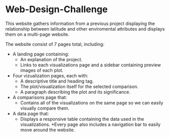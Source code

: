 # Web-Design-Challenge

This website gathers information from a previous project displaying the relationship between latitude and other enviromental attributes and displays them on a multi-page website.

The website consist of 7 pages total, including:

* A landing page containing:
  * An explanation of the project.
  * Links to each visualizations page and a sidebar containing preview images of each plot.
* Four vizualization pages, each with:
  * A descriptive title and heading tag.
  * The plot/visualization itself for the selected comparison.
  * A paragraph describing the plot and its significance.
* A comparisons page that:
  * Contains all of the visualizations on the same page so we can easily visually compare them.
* A data page that:
  * Displays a responsive table containing the data used in the visualizations.
*Every page also includes a navigation bar to easily move around the website.
